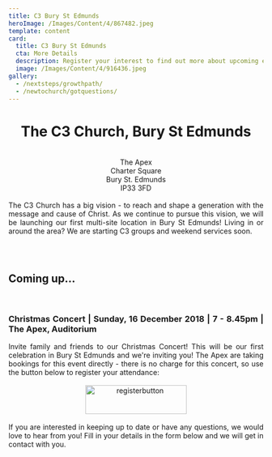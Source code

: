 ```yaml
---
title: C3 Bury St Edmunds
heroImage: /Images/Content/4/867482.jpeg
template: content
card:
  title: C3 Bury St Edmunds
  cta: More Details
  description: Register your interest to find out more about upcoming events and how to get involved with our new Bury St. Edmunds site here.
  image: /Images/Content/4/916436.jpeg
gallery:
  - /nextsteps/growthpath/
  - /newtochurch/gotquestions/
---
```


<div id="ctl00_ctl00_cphBody_ctl04_elFormContents"><h1 style="text-align: center;">
The C3 Church, Bury St Edmunds</h1>

<div style="text-align: center;">
<br/>
The Apex<br/>
Charter Square<br/>
Bury St. Edmunds<br/>
IP33 3FD</div>

<div style="text-align: center;">
 </div>

<div style="text-align: justify;">
The C3 Church has a big vision - to reach and shape a generation with the message and cause of Christ. As we continue to pursue this vision, we will be launching our first multi-site location in Bury St Edmunds! Living in or around the area? We are starting C3 groups and weekend services soon.</div>

<h3 style="text-align: justify;">
 </h3>

<h2 style="text-align: justify;">
Coming up...</h2>

<div style="text-align: justify;">
 </div>

<h3 style="text-align: justify;">
Christmas Concert | Sunday, 16 December 2018 | 7 - 8.45pm | The Apex, Auditorium</h3>

<div style="text-align: justify;">
Invite family and friends to our Christmas Concert! This will be our first celebration in Bury St Edmunds and we're inviting you! The Apex are taking bookings for this event directly - there is no charge for this concert, so use the button below to register your attendance:<br/>
 </div>

<div style="text-align: center;">
<a href="https://www.theapex.co.uk/whats-on/details.cfm?id=434547&amp;ins=571791" target="_blank"><img alt="registerbutton" height="57" src="/Images/content/4/869691.png" width="200"/></a></div>

<div style="text-align: justify;">
<br/>
If you are interested in keeping up to date or have any questions, we would love to hear from you! Fill in your details in the form below and we will get in contact with you. </div>
